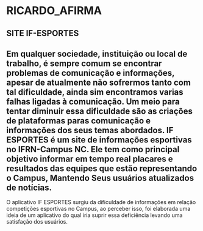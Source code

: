 # RICARDO_AFIRMA
## SITE IF-ESPORTES




##	Em qualquer sociedade, instituição ou local de trabalho, é sempre comum se encontrar problemas de comunicação e informações, apesar de atualmente não sofrermos tanto com tal dificuldade, ainda sim encontramos varias falhas ligadas à comunicação. Um meio para tentar diminuir essa dificuldade são as criações de plataformas paras comunicação e informações dos seus temas abordados.  IF ESPORTES é um site de informações esportivas no IFRN-Campus NC. Ele tem como principal objetivo informar em tempo real placares e resultados das equipes que estão representando o Campus, Mantendo Seus usuários atualizados de notícias.

O aplicativo IF ESPORTES surgiu da dificuldade de informações em relação competições esportivas no Campus, ao perceber isso, foi elaborada uma ideia de um aplicativo do qual iria suprir essa deficiência levando uma satisfação dos usuários. 



